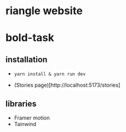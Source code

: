 # riangle website

# bold-task

## installation

- `yarn install & yarn run dev`

- (Stories page)[http://localhost:5173/stories]

## libraries

- Framer motion
- Tainwind
